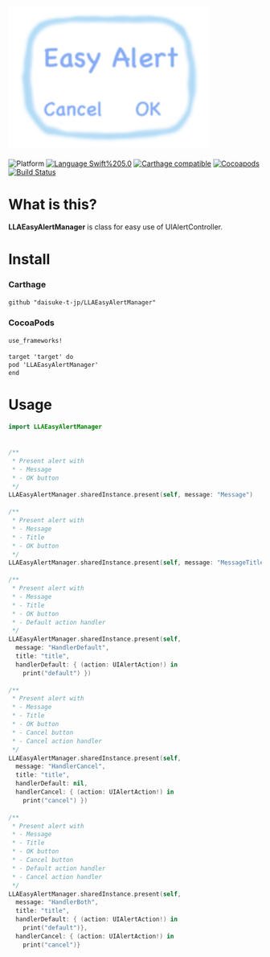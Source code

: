 <img src="https://github.com/daisuke-t-jp/LLAEasyAlertManager/blob/master/doc/header.png" width="400"></br>
------
![Platform](https://img.shields.io/badge/Platform-iOS%2010.0+-blue.svg)
[![Language Swift%205.0](https://img.shields.io/badge/Language-Swift%205.0-orange.svg)](https://developer.apple.com/swift)
[![Carthage compatible](https://img.shields.io/badge/Carthage-compatible-green.svg)](https://github.com/Carthage/Carthage)
[![Cocoapods](https://img.shields.io/cocoapods/v/LLAEasyAlertManager.svg)](https://cocoapods.org/pods/LLAEasyAlertManager)
[![Build Status](https://travis-ci.org/daisuke-t-jp/LLAEasyAlertManager.svg?branch=master)](https://travis-ci.org/daisuke-t-jp/LLAEasyAlertManager)


# What is this?

**LLAEasyAlertManager** is class for easy use of UIAlertController.



# Install
### Carthage
`github "daisuke-t-jp/LLAEasyAlertManager"`

### CocoaPods
```
use_frameworks!

target 'target' do
pod 'LLAEasyAlertManager'
end
```


# Usage
``` swift
import LLAEasyAlertManager


/**
 * Present alert with
 * - Message
 * - OK button
 */
LLAEasyAlertManager.sharedInstance.present(self, message: "Message")

/**
 * Present alert with
 * - Message
 * - Title
 * - OK button
 */
LLAEasyAlertManager.sharedInstance.present(self, message: "MessageTitle", title: "title")

/**
 * Present alert with
 * - Message
 * - Title
 * - OK button
 * - Default action handler
 */
LLAEasyAlertManager.sharedInstance.present(self,
  message: "HandlerDefault",
  title: "title",
  handlerDefault: { (action: UIAlertAction!) in
    print("default") })

/**
 * Present alert with
 * - Message
 * - Title
 * - OK button
 * - Cancel button
 * - Cancel action handler
 */
LLAEasyAlertManager.sharedInstance.present(self,
  message: "HandlerCancel",
  title: "title",
  handlerDefault: nil,
  handlerCancel: { (action: UIAlertAction!) in
    print("cancel") })

/**
 * Present alert with
 * - Message
 * - Title
 * - OK button
 * - Cancel button
 * - Default action handler
 * - Cancel action handler
 */
LLAEasyAlertManager.sharedInstance.present(self,
  message: "HandlerBoth",
  title: "title",
  handlerDefault: { (action: UIAlertAction!) in
    print("default")},
  handlerCancel: { (action: UIAlertAction!) in
    print("cancel")}
                          
```


